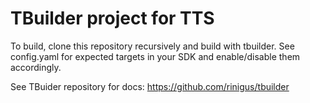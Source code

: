 # TBuilder project for TTS

To build, clone this repository recursively and build with
tbuilder. See config.yaml for expected targets in your SDK and
enable/disable them accordingly.

See TBuider repository for docs: https://github.com/rinigus/tbuilder
